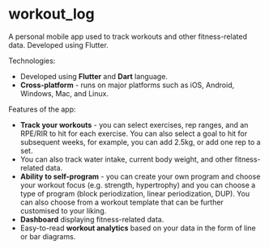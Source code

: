 # workout_log
A personal mobile app used to track workouts and other fitness-related data. Developed using Flutter.

Technologies:
- Developed using **Flutter** and **Dart** language.
- **Cross-platform** - runs on major platforms such as iOS, Android, Windows, Mac, and Linux.

Features of the app:
- **Track your workouts** - you can select exercises, rep ranges, and an RPE/RIR to hit for each exercise. You can also select a goal to hit for subsequent weeks, for example, you can add 2.5kg, or add one rep to a set.
- You can also track water intake, current body weight, and other fitness-related data.
- **Ability to self-program** - you can create your own program and choose your workout focus (e.g. strength, hypertrophy) and you can choose a type of program (block periodization, linear periodization, DUP). You can also choose from a workout template that can be further customised to your liking.
- **Dashboard** displaying fitness-related data.
- Easy-to-read **workout analytics** based on your data in the form of line or bar diagrams.